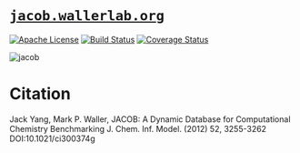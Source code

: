 # [`jacob.wallerlab.org`](http://jacob.wallerlab.org)

[![Apache License](http://img.shields.io/badge/license-APACHE2-blue.svg)](https://www.apache.org/licenses/LICENSE-2.0.html)
[![Build Status](https://travis-ci.org/wallerlab/jacob.svg?branch=master)](https://travis-ci.org/wallerlab/jacob)
[![Coverage Status](https://coveralls.io/repos/github/wallerlab/jacob/badge.svg?branch=master)](https://coveralls.io/github/wallerlab/jacob?branch=master)

![jacob](https://cloud.githubusercontent.com/assets/13583117/17080812/1702cb34-5171-11e6-89a5-86db9e916f0e.jpg)


# Citation
Jack Yang, Mark P. Waller, 
JACOB: A Dynamic Database for Computational Chemistry Benchmarking 
J. Chem. Inf. Model. (2012) 52, 3255-3262 
DOI:10.1021/ci300374g
